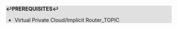 <div style="margin:2em; background-color: #e0e0e0;">

<strong>↩PREREQUISITES↩</strong>

 * Virtual Private Cloud/Implicit Router_TOPIC

</div>

